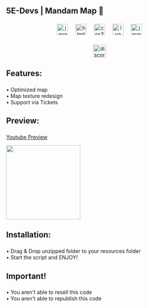 <h2 align="left">5E-Devs | Mandam Map 🔪</h2>

###

<div align="center">
  <img src="https://cdn.jsdelivr.net/gh/devicons/devicon/icons/javascript/javascript-original.svg" height="30" alt="javascript logo"  />
  <img width="12" />
  <img src="https://cdn.jsdelivr.net/gh/devicons/devicon/icons/html5/html5-original.svg" height="30" alt="html5 logo"  />
  <img width="12" />
  <img src="https://cdn.jsdelivr.net/gh/devicons/devicon/icons/css3/css3-original.svg" height="30" alt="css3 logo"  />
  <img width="12" />
  <img src="https://cdn.jsdelivr.net/gh/devicons/devicon/icons/lua/lua-original.svg" height="30" alt="lua logo"  />
  <img width="12" />
  <img src="https://cdn.jsdelivr.net/gh/devicons/devicon/icons/java/java-original.svg" height="30" alt="java logo"  />
</div>

###

<div align="center">
  <a href="https://discord.gg/BZVktg66jA" target="_blank">
    <img src="https://img.shields.io/static/v1?message=Discord&logo=discord&label=5E-DEVS&color=7289DA&logoColor=white&labelColor=&style=for-the-badge" height="35" alt="discord logo"  />
  </a>
</div>

###

<h2 align="left">Features:</h2>

###

<p align="left">• Optimized map<br>• Map texture redesign<br>• Support via Tickets</p>

###

<h2 align="left">Preview:</h2>

###
<p align="left"><a href="=https://www.youtube.com/watch?v=tM6eHXFQock=" target="_blank">Youtube Preview</a></p>
<div align="left">
  <img height="200" src="https://cdn.discordapp.com/attachments/901033413958594630/1151880216935923764/image.png"  />
</div>

###

<h2 align="left">Installation:</h2>

###

<p align="left">• Drag & Drop unzipped folder to your resources folder<br>• Start the script and ENJOY!</p>

###

<h2 align="left">Important!</h2>

###

<p align="left">• You aren't able to resell this code<br>• You aren't able to republish this code</p>

###
